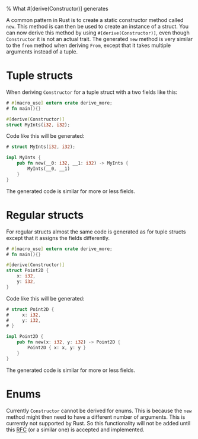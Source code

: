 % What #[derive(Constructor)] generates

A common pattern in Rust is to create a static constructor method called
`new`. This method is can then be used to create an instance of a struct. You
can now derive this method by using `#[derive(Constructor)]`, even though
`Constructor` it is not an actual trait. The generated `new` method is very
similar to the `from` method when deriving `From`, except that it takes multiple
arguments instead of a tuple.


# Tuple structs

When deriving `Constructor` for a tuple struct with a two fields like this:

```rust
# #[macro_use] extern crate derive_more;
# fn main(){}

#[derive(Constructor)]
struct MyInts(i32, i32);
```

Code like this will be generated:

```rust
# struct MyInts(i32, i32);

impl MyInts {
    pub fn new(__0: i32, __1: i32) -> MyInts {
        MyInts(__0, __1)
    }
}
```

The generated code is similar for more or less fields.


# Regular structs

For regular structs almost the same code is generated as for tuple structs
except that it assigns the fields differently.

```rust
# #[macro_use] extern crate derive_more;
# fn main(){}

#[derive(Constructor)]
struct Point2D {
    x: i32,
    y: i32,
}
```

Code like this will be generated:

```rust
# struct Point2D {
#     x: i32,
#     y: i32,
# }

impl Point2D {
    pub fn new(x: i32, y: i32) -> Point2D {
        Point2D { x: x, y: y }
    }
}
```

The generated code is similar for more or less fields.

# Enums

Currently `Constructor` cannot be derived for enums. This is because the `new`
method might then need to have a different number of arguments. This is
currently not supported by Rust. So this functionality will not be added until
this [RFC](https://github.com/rust-lang/rfcs/issues/376) (or a similar one) is
accepted and implemented.
